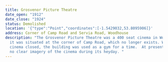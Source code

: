 ```yaml
---
title: Grosvenor Picture Theatre
date_open: "1912"
date_close: "1924"
status: Demolished
location: '{"type":"Point","coordinates":[-1.5429032,53.8095906]}'
address: Corner of Camp Road and Servia Road, Woodhouse
description: "The Grosvenor Picture Theatre was a 400 seat cinema in Woodhouse,
  it was situated at the corner of Camp Road, which no longer exists. When the
  cinema closed, the building was used as a gym for a time.  At present, we have
  no clear imagery of the cinema during its heyday. "
---
```

